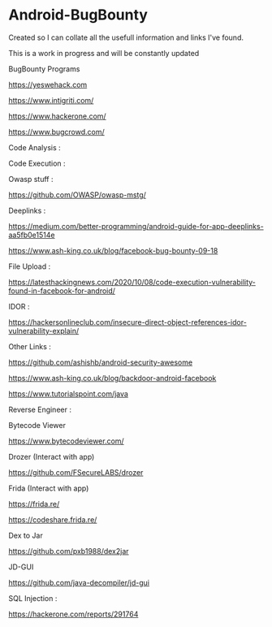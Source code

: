 # Android-BugBounty
<p>Created so I can collate all the usefull information and links I've found.</p> 
<p>This is a work in progress and will be constantly updated</p>

BugBounty Programs

https://yeswehack.com

https://www.intigriti.com/

https://www.hackerone.com/

https://www.bugcrowd.com/

Code Analysis :

Code Execution :

Owasp stuff :

https://github.com/OWASP/owasp-mstg/

Deeplinks : 

https://medium.com/better-programming/android-guide-for-app-deeplinks-aa5fb0e1514e

https://www.ash-king.co.uk/blog/facebook-bug-bounty-09-18

File Upload :

https://latesthackingnews.com/2020/10/08/code-execution-vulnerability-found-in-facebook-for-android/
 
IDOR :

https://hackersonlineclub.com/insecure-direct-object-references-idor-vulnerability-explain/

Other Links :

https://github.com/ashishb/android-security-awesome

https://www.ash-king.co.uk/blog/backdoor-android-facebook

https://www.tutorialspoint.com/java

Reverse Engineer :

Bytecode Viewer

https://www.bytecodeviewer.com/

Drozer (Interact with app)

https://github.com/FSecureLABS/drozer

Frida (Interact with app)

https://frida.re/

https://codeshare.frida.re/

Dex to Jar

https://github.com/pxb1988/dex2jar

JD-GUI 

https://github.com/java-decompiler/jd-gui



SQL Injection :

https://hackerone.com/reports/291764

